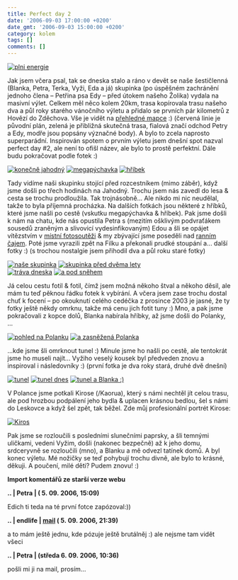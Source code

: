 ```yaml
---
title: Perfect day 2
date: '2006-09-03 17:00:00 +0200'
date_gmt: '2006-09-03 15:00:00 +0200'
category: kolem
tags: []
comments: []
---
```

<div >
<a href="/assets/migrated/old-images/start.jpg"><img alt="plni energie" src="/assets/migrated/old-images/start.jpg"></a>
</div>
<p>Jak jsem včera psal, tak se dneska stalo a ráno v devět se naše šestičlenná (Blanka, Petra, Terka, Vyži, Eda a já) skupinka (po úspěšném zachránění jednoho člena &ndash; Petřina psa Edy &ndash; před útokem našeho Žolika) vydala na masivní výlet. Celkem měl něco kolem 20km, trasa kopírovala trasu našeho dva a půl roky starého vánočního výletu a přidalo se prvních pár kilometrů z Hovězí do Zděchova. Vše je vidět na <a href="/assets/migrated/old-images/mapa.jpg">přehledné mapce</a> :) (červená linie je původní plán, zelená je přibližná skutečná trasa, fialová značí odchod Petry a Edy, modře jsou popsány význačné body). A bylo to zcela naprosto superparádní. Inspirován spotem o prvním výletu jsem dnešní spot nazval perfect day #2, ale není to ofišl název, ale bylo to prostě perfektní. Dále budu pokračovat podle fotek :)</p>
<div >
<a href="/assets/migrated/old-images/jahodny.jpg"><img alt="konečně jahodný" src="/assets/migrated/old-images/jahodny.jpg"></a>
<a href="/assets/migrated/old-images/pychavka.jpg"><img alt="megapýchavka" src="/assets/migrated/old-images/pychavka.jpg"></a>
<a href="/assets/migrated/old-images/hribek.jpg"><img alt="hříbek" src="/assets/migrated/old-images/hribek.jpg"></a>
</div>
<p>Tady vidíme naši skupinku stojící před rozcestníkem (mimo záběr), když jsme došli po třech hodinách na Jahodný. Trochu jsem nás zavedl do lesa &amp; cesta se trochu prodloužila. Tak trojnásobně... Ale nikdo mi nic neudělal, takže to byla příjemná procházka. Na dalších fotkách jsou některé z hříbků, které jsme našli po cestě (vskutku megapýchavka &amp; hříbek). Pak jsme došli k nám na chatu, kde nás opustila Petra s (mezitím ošklivým podvraťákem sousedů zraněným a slivovicí vydesinfikovaným) Edou a šli se opájet vítězstvím v <a href="http://soutez.huslenky.cz/">místní fotosoutěži</a> &amp; my zbývající jsme poseděli nad <a href="http://www.pickwicktea.com/CZ/Produkty/Regular+Tea/Ranní+čaj/Ranní+(100ks).htm">ranním čajem</a>. Poté jsme vyrazili zpět na Filku a překonali prudké stoupání a... další fotky :) (s trochou nostalgie jsem přihodil dva a půl roku staré fotky)</p>
<div >
<a href="/assets/migrated/old-images/my.jpg"><img alt="naše skupinka" src="/assets/migrated/old-images/my.jpg"></a>
<a href="/assets/migrated/old-images/my_old.jpg"><img alt="skupinka před dvěma lety" src="/assets/migrated/old-images/my_old.jpg"></a><br><a href="/assets/migrated/old-images/trava.jpg"><img alt="tráva dneska" src="/assets/migrated/old-images/trava.jpg"></a>
<a href="/assets/migrated/old-images/trava_old.jpg"><img alt="a pod sněhem" src="/assets/migrated/old-images/trava_old.jpg"></a>
</div>
<p>Já celou cestu fotil &amp; fotil, čímž jsem možná někoho štval a někoho děsil, ale mám tu teď pěknou řádku fotek k vybírání. A včera jsem zase trochu dostal chuť k focení &ndash; po okouknutí celého cedéčka z prosince 2003 je jasné, že ty fotky ještě někdy omrknu, takže má cenu jich fotit tuny :) Mno, a pak jsme pokračovali z kopce dolů, Blanka nabírala hříbky, až jsme došli do Polanky, ...</p>
<div >
<a href="/assets/migrated/old-images/polanka.jpg"><img alt="pohled na Polanku" src="/assets/migrated/old-images/polanka.jpg"></a>
<a href="/assets/migrated/old-images/polanka_old.jpg"><img alt="a zasněžená Polanka" src="/assets/migrated/old-images/polanka_old.jpg"></a></div>
<p>...kde jsme šli omrknout tunel :) Minule jsme ho našli po cestě, ale tentokrát jsme ho museli najít... Vyžiho veselý kousek byl předveden znovu a inspiroval i následovníky :) (první fotka je dva roky stará, druhé dvě dnešní)</p>
<div >
<a href="/assets/migrated/old-images/tunel.jpg"><img alt="tunel" src="/assets/migrated/old-images/tunel.jpg"></a>
<a href="/assets/migrated/old-images/tunel_new.jpg"><img alt="tunel dnes" src="/assets/migrated/old-images/tunel_new.jpg"></a>
<a href="/assets/migrated/old-images/tunel_blanka.jpg"><img alt="tunel a Blanka :)" src="/assets/migrated/old-images/tunel_blanka.jpg"></a>
</div>
<p>V Polance jsme potkali Kirose (/Kaorua), který s námi nechtěl jít celou trasu, ale pod hrozbou podpálení jeho bydla &amp; uplacen krásnou bedlou, šel s námi do Leskovce a když šel zpět, tak běžel. Zde můj profesionální portrét Kirose:</p>
<div >
<a href="/assets/migrated/old-images/kiros2.jpg"><img alt="Kiros" src="/assets/migrated/old-images/kiros2.jpg"></a>
</div>
<p>Pak jsme se rozloučili s posledními slunečními paprsky, a šli temnými uličkami, vedeni Vyžim, došli (nakonec bezpečně) až k jeho domu, srdceryvně se rozloučili (mno), a Blanku a mě odvezl tatínek domů. A byl konec výletu. Mé nožičky se teď pohybují trochu divně, ale bylo to krásné, děkuji. A poučení, milé děti? Pudem znovu! :)</p>
<div class="import-komentaru">
<p><strong>Import komentářů ze starší verze webu</strong></p>
<div class="comment">
<p style="font-weight:bold"><span class="compredmet">..</span> | <span class="comname">Petra</span> | (&nbsp;5.&nbsp;09.&nbsp;2006,&nbsp;15:09)</p>
<p>Edich ti teda na té první fotce zapózoval:)) </p>
</div>
<div class="comment">
<p style="font-weight:bold"><span class="compredmet">..</span> | <span class="comname">endlife</span> |  <a href="mailto:jan.martinek@post.cz">mail</a> (&nbsp;5.&nbsp;09.&nbsp;2006,&nbsp;21:39)</p>
<p>a to mám ještě jednu, kde pózuje ještě brutálněj :) ale nejsme tam vidět všeci </p>
</div>
<div class="comment">
<p style="font-weight:bold"><span class="compredmet">..</span> | <span class="comname">Petra</span> | (středa&nbsp;6.&nbsp;09.&nbsp;2006,&nbsp;10:36)</p>
<p>pošli mi ji na mail, prosím... </p>
</div>
</div>
